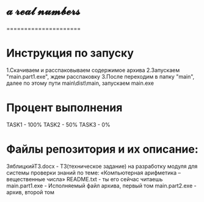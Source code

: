 # 𝓪 𝓻𝓮𝓪𝓵 𝓷𝓾𝓶𝓫𝓮𝓻𝓼
=====================
# Инструкция по запуску
1.Скачиваем и расспаковываем содержимое архива
2.Запускаем "main.part1.exe", ждем расспаковку
3.После переходим в  папку "main", далее по этому пути main\dist\main\, запускаем main.exe

# Процент выполнения
TASK1 - 100%
TASK2 - 50%
TASK3 - 0%

# Файлы репозитория и их описание:
ЗяблицкийТЗ.docx - ТЗ(техническое задание) на разработку модуля для системы проверки знаний по теме: «Компьютерная арифметика – вещественные числа»
README.txt - ты его сейчас читаешь
main.part1.exe - Исполняемый файл архива, первый том
main.part2.exe - архив, второй том
